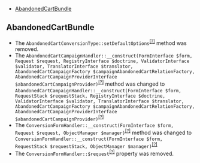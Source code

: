 - [AbandonedCartBundle](#abandonedcartbundle)

AbandonedCartBundle
-------------------
* The `AbandonedCartConversionType::setDefaultOptions`<sup>[[?]](https://github.com/oroinc/OroCRMAbandonedCartBundle/tree/2.6.0/Form/Type/AbandonedCartConversionType.php#L81 "Oro\Bundle\AbandonedCartBundle\Form\Type\AbandonedCartConversionType::setDefaultOptions")</sup> method was removed.
* The `AbandonedCartCampaignHandler::__construct(FormInterface $form, Request $request, RegistryInterface $doctrine, ValidatorInterface $validator, TranslatorInterface $translator, AbandonedCartCampaignFactory $campaignAbandonedCartRelationFactory, AbandonedCartCampaignProviderInterface $abandonedCartCampaignProvider)`<sup>[[?]](https://github.com/oroinc/OroCRMAbandonedCartBundle/tree/2.6.0/Form/Handler/AbandonedCartCampaignHandler.php#L37 "Oro\Bundle\AbandonedCartBundle\Form\Handler\AbandonedCartCampaignHandler")</sup> method was changed to `AbandonedCartCampaignHandler::__construct(FormInterface $form, RequestStack $requestStack, RegistryInterface $doctrine, ValidatorInterface $validator, TranslatorInterface $translator, AbandonedCartCampaignFactory $campaignAbandonedCartRelationFactory, AbandonedCartCampaignProviderInterface $abandonedCartCampaignProvider)`<sup>[[?]](https://github.com/oroinc/OroCRMAbandonedCartBundle/tree/3.0.0-beta/Form/Handler/AbandonedCartCampaignHandler.php#L37 "Oro\Bundle\AbandonedCartBundle\Form\Handler\AbandonedCartCampaignHandler")</sup>
* The `ConversionFormHandler::__construct(FormInterface $form, Request $request, ObjectManager $manager)`<sup>[[?]](https://github.com/oroinc/OroCRMAbandonedCartBundle/tree/2.6.0/Form/Handler/ConversionFormHandler.php#L34 "Oro\Bundle\AbandonedCartBundle\Form\Handler\ConversionFormHandler")</sup> method was changed to `ConversionFormHandler::__construct(FormInterface $form, RequestStack $requestStack, ObjectManager $manager)`<sup>[[?]](https://github.com/oroinc/OroCRMAbandonedCartBundle/tree/3.0.0-beta/Form/Handler/ConversionFormHandler.php#L32 "Oro\Bundle\AbandonedCartBundle\Form\Handler\ConversionFormHandler")</sup>
* The `ConversionFormHandler::$request`<sup>[[?]](https://github.com/oroinc/OroCRMAbandonedCartBundle/tree/2.6.0/Form/Handler/ConversionFormHandler.php#L22 "Oro\Bundle\AbandonedCartBundle\Form\Handler\ConversionFormHandler::$request")</sup> property was removed.


